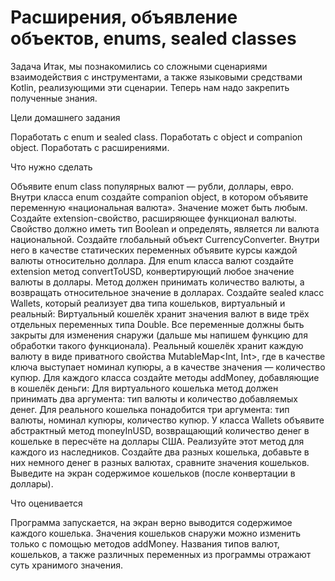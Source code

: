 # Расширения, oбъявление объектов, enums, sealed classes

Задача
Итак, мы познакомились со сложными сценариями взаимодействия с инструментами, а также языковыми средствами Kotlin, реализующими эти сценарии. Теперь нам надо закрепить полученные знания.



Цели домашнего задания

Поработать с enum и sealed class.
Поработать с object и companion object.
Поработать с расширениями.


Что нужно сделать

Объявите enum class популярных валют — рубли, доллары, евро. 
Внутри класса enum создайте companion object, в котором объявите переменную «национальная валюта». Значение может быть любым.
Создайте extension-свойство, расширяющее функционал валюты. Свойство должно иметь тип Boolean и определять, является ли валюта национальной.
Создайте глобальный объект CurrencyConverter. Внутри него в качестве статических переменных объявите курсы каждой валюты относительно доллара.
Для enum класса валют создайте extension метод convertToUSD, конвертирующий любое значение валюты в доллары. Метод должен принимать количество валюты, а возвращать относительное значение в долларах.
Создайте sealed класс Wallets, который реализует два типа кошельков, виртуальный и реальный:
Виртуальный кошелёк хранит значения валют в виде трёх отдельных переменных типа Double. Все переменные должны быть закрыты для изменения снаружи (дальше мы напишем функцию для обработки такого функционала).
Реальный кошелёк хранит каждую валюту в виде приватного свойства MutableMap<Int, Int>, где в качестве ключа выступает номинал купюры, а в качестве значения — количество купюр.
Для каждого класса создайте методы addMoney, добавляющие в кошелёк деньги:
Для виртуального кошелька метод должен принимать два аргумента: тип валюты и количество добавляемых денег.
Для реального кошелька понадобится три аргумента: тип валюты, номинал купюры, количество купюр.
У класса Wallets объявите абстрактный метод moneyInUSD, возвращающий количество денег в кошельке в пересчёте на доллары США. Реализуйте этот метод для каждого из наследников.
Создайте два разных кошелька, добавьте в них немного денег в разных валютах, сравните значения кошельков. Выведите на экран содержимое кошельков (после конвертации в доллары). 


Что оценивается

Программа запускается, на экран верно выводится содержимое каждого кошелька.
Значения кошельков снаружи можно изменить только с помощью методов addMoney.
Названия типов валют, кошельков, а также различных переменных из программы отражают суть хранимого значения.